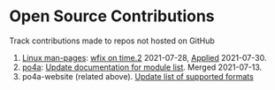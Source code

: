 # Open Source Contributions
Track contributions made to repos not hosted on GitHub

1. [Linux man-pages](https://www.kernel.org/doc/man-pages/): [wfix on time.2](https://lore.kernel.org/linux-man/CAL9Lf7yp7ychhStn6yEPLxntMyfNk5k-SWgk3AShDSCGZ-Lwfw@mail.gmail.com/) 2021-07-28, [Applied](https://lore.kernel.org/linux-man/11f3d828-495c-c39d-da72-21922edf7afb@gmail.com/) 2021-07-30.
2. [po4a](https://po4a.org/index.php.en): [Update documentation for module list](https://github.com/mquinson/po4a/pull/312). Merged 2021-07-13.
3. po4a-website (related above). [Update list of supported formats](https://github.com/mquinson/po4a-website/pull/11)
